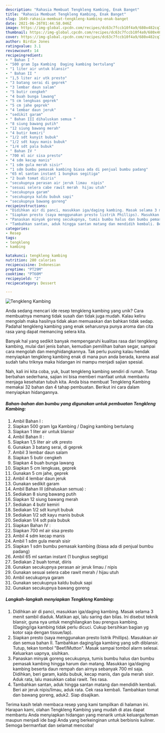 ```yaml
---
description: "Rahasia Membuat Tengkleng Kambing, Enak Banget"
title: "Rahasia Membuat Tengkleng Kambing, Enak Banget"
slug: 1649-rahasia-membuat-tengkleng-kambing-enak-banget
date: 2021-06-26T01:44:58.046Z
image: https://img-global.cpcdn.com/recipes/dc63c7fccb10f4a9/680x482cq70/tengkleng-kambing-foto-resep-utama.jpg
thumbnail: https://img-global.cpcdn.com/recipes/dc63c7fccb10f4a9/680x482cq70/tengkleng-kambing-foto-resep-utama.jpg
cover: https://img-global.cpcdn.com/recipes/dc63c7fccb10f4a9/680x482cq70/tengkleng-kambing-foto-resep-utama.jpg
author: Birdie Jones
ratingvalue: 3.1
reviewcount: 14
recipeingredient:
- " Bahan I "
- "500 gram Iga Kambing  Daging kambing bertulang"
- "1 liter air untuk blansir"
- " Bahan II "
- "1,5 liter air utk presto"
- "3 batang serai di geprek"
- "3 lembar daun salam"
- "5 butir cengkeh"
- "4 buah bunga lawang"
- "5 cm lengkuas geprek"
- "5 cm jahe geprek"
- "4 lembar daun jeruk"
- "sedikit garam"
- " Bahan III dihaluskan semua "
- "8 siung bawang putih"
- "12 siung bawang merah"
- "4 butir kemiri"
- "1/2 sdt kunyit bubuk"
- "1/2 sdt kayu manis bubuk"
- "1/4 sdt pala bubuk"
- " Bahan IV "
- "700 ml air sisa presto"
- "4 sdm kecap manis"
- "1 sdm gula merah sisir"
- "1 sdm bumbu pemasak kambing biasa ada di penjual bumbu padang"
- "65 ml santan instant 1 bungkus segitiga"
- "2 buah tomat diiris"
- "secukupnya perasan air jeruk limau  nipis"
- "sesuai selera cabe rawit merah  hijau utuh"
- "secukupnya garam"
- "secukupnya kaldu bubuk sapi"
- "secukupnya bawang goreng"
recipeinstructions:
- "Didihkan air di panci, masukkan iga/daging kambing. Masak selama 3 menit sambil diaduk. Matikan api, lalu saring dan bilas. Ini disebut teknik blansir, guna nya untuk menghilangkan bau prengus kambing. (Daging/iga kambing tidak perlu dicuci. Cukup bersihkan bagian yg kotor saja dengan tissue/lap)."
- "Siapkan presto (saya menggunakan presto listrik Phillips). Masukkan air dan semua bahan II. Tambahkan daging/iga kambing yang sdh diblansir. Tutup, tekan tombol &#34;Beef/Mutton&#34;. Masak sampai tombol alarm selesai. Keluarkan uapnya, sisihkan."
- "Panaskan minyak goreng secukupnya, tumis bumbu halus dan bumbu pemasak kambing hingga harum dan matang. Masukkan iga/daging kambing beserta daun rempah dan airnya sebanyak 700 ml saja. Didihkan, beri garam, kaldu bubuk, kecap manis, dan gula merah sisir. Aduk rata, lalu masukkan cabai rawit. Tes rasa."
- "Tambahkan santan, aduk hingga santan matang dan mendidih kembali. Beri air jeruk nipis/limau, aduk rata. Cek rasa kembali. Tambahkan tomat dan bawang goreng, aduk2. Siap disajikan."
categories:
- Resep
tags:
- tengkleng
- kambing

katakunci: tengkleng kambing 
nutrition: 280 calories
recipecuisine: Indonesian
preptime: "PT29M"
cooktime: "PT60M"
recipeyield: "2"
recipecategory: Dessert

---
```



![Tengkleng Kambing](https://img-global.cpcdn.com/recipes/dc63c7fccb10f4a9/680x482cq70/tengkleng-kambing-foto-resep-utama.jpg)

Anda sedang mencari ide resep tengkleng kambing yang unik? Cara membuatnya memang tidak susah dan tidak juga mudah. Kalau keliru mengolah maka hasilnya tidak akan memuaskan dan bahkan tidak sedap. Padahal tengkleng kambing yang enak seharusnya punya aroma dan cita rasa yang dapat memancing selera kita.

Banyak hal yang sedikit banyak mempengaruhi kualitas rasa dari tengkleng kambing, mulai dari jenis bahan, kemudian pemilihan bahan segar, sampai cara mengolah dan menghidangkannya. Tak perlu pusing kalau hendak menyiapkan tengkleng kambing enak di mana pun anda berada, karena asal sudah tahu triknya maka hidangan ini mampu menjadi sajian spesial.




Nah, kali ini kita coba, yuk, buat tengkleng kambing sendiri di rumah. Tetap berbahan sederhana, sajian ini bisa memberi manfaat untuk membantu menjaga kesehatan tubuh kita. Anda bisa membuat Tengkleng Kambing memakai 32 bahan dan 4 tahap pembuatan. Berikut ini cara dalam menyiapkan hidangannya.

<!--inarticleads1-->

##### Bahan-bahan dan bumbu yang digunakan untuk pembuatan Tengkleng Kambing:

1. Ambil  Bahan I :
1. Siapkan 500 gram Iga Kambing / Daging kambing bertulang
1. Siapkan 1 liter air untuk blansir
1. Ambil  Bahan II :
1. Siapkan 1,5 liter air utk presto
1. Gunakan 3 batang serai, di geprek
1. Ambil 3 lembar daun salam
1. Siapkan 5 butir cengkeh
1. Siapkan 4 buah bunga lawang
1. Siapkan 5 cm lengkuas, geprek
1. Gunakan 5 cm jahe, geprek
1. Ambil 4 lembar daun jeruk
1. Gunakan sedikit garam
1. Ambil  Bahan III (dihaluskan semua) :
1. Sediakan 8 siung bawang putih
1. Siapkan 12 siung bawang merah
1. Sediakan 4 butir kemiri
1. Sediakan 1/2 sdt kunyit bubuk
1. Sediakan 1/2 sdt kayu manis bubuk
1. Sediakan 1/4 sdt pala bubuk
1. Siapkan  Bahan IV :
1. Siapkan 700 ml air sisa presto
1. Ambil 4 sdm kecap manis
1. Ambil 1 sdm gula merah sisir
1. Siapkan 1 sdm bumbu pemasak kambing (biasa ada di penjual bumbu padang)
1. Ambil 65 ml santan instant (1 bungkus segitiga)
1. Sediakan 2 buah tomat, diiris
1. Gunakan secukupnya perasan air jeruk limau / nipis
1. Gunakan sesuai selera cabe rawit merah / hijau utuh
1. Ambil secukupnya garam
1. Gunakan secukupnya kaldu bubuk sapi
1. Gunakan secukupnya bawang goreng




<!--inarticleads2-->

##### Langkah-langkah menyiapkan Tengkleng Kambing:

1. Didihkan air di panci, masukkan iga/daging kambing. Masak selama 3 menit sambil diaduk. Matikan api, lalu saring dan bilas. Ini disebut teknik blansir, guna nya untuk menghilangkan bau prengus kambing. (Daging/iga kambing tidak perlu dicuci. Cukup bersihkan bagian yg kotor saja dengan tissue/lap).
1. Siapkan presto (saya menggunakan presto listrik Phillips). Masukkan air dan semua bahan II. Tambahkan daging/iga kambing yang sdh diblansir. Tutup, tekan tombol &#34;Beef/Mutton&#34;. Masak sampai tombol alarm selesai. Keluarkan uapnya, sisihkan.
1. Panaskan minyak goreng secukupnya, tumis bumbu halus dan bumbu pemasak kambing hingga harum dan matang. Masukkan iga/daging kambing beserta daun rempah dan airnya sebanyak 700 ml saja. Didihkan, beri garam, kaldu bubuk, kecap manis, dan gula merah sisir. Aduk rata, lalu masukkan cabai rawit. Tes rasa.
1. Tambahkan santan, aduk hingga santan matang dan mendidih kembali. Beri air jeruk nipis/limau, aduk rata. Cek rasa kembali. Tambahkan tomat dan bawang goreng, aduk2. Siap disajikan.




Terima kasih telah membaca resep yang kami tampilkan di halaman ini. Harapan kami, olahan Tengkleng Kambing yang mudah di atas dapat membantu Anda menyiapkan hidangan yang menarik untuk keluarga/teman maupun menjadi ide bagi Anda yang berkeinginan untuk berbisnis kuliner. Semoga bermanfaat dan selamat mencoba!
